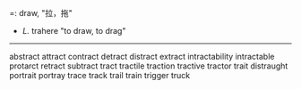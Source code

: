 =: draw, "拉，拖"
- *L.* trahere "to draw, to drag"

---
abstract
attract
contract
detract
distract
extract
intractability
intractable
protarct
retract
subtract
tract
tractile
traction
tractive
tractor
trait
distraught
portrait
portray
trace
track
trail
train
trigger
truck

